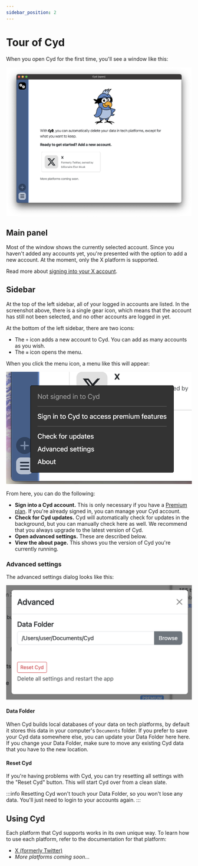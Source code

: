 ```yaml
---
sidebar_position: 2
---
```


# Tour of Cyd

When you open Cyd for the first time, you'll see a window like this:

![Opening Cyd for the first time](./img/window.png)

## Main panel

Most of the window shows the currently selected account. Since you haven't added any accounts yet, you're presented with the option to add a new account. At the moment, only the X platform is supported.

Read more about [signing into your X account](../x/sign-in).

## Sidebar

At the top of the left sidebar, all of your logged in accounts are listed. In the screenshot above, there is a single gear icon, which means that the account has still not been selected, and no other accounts are logged in yet.

At the bottom of the left sidebar, there are two icons:

- The `+` icon adds a new account to Cyd. You can add as many accounts as you wish.
- The `≡` icon opens the menu.

When you click the menu icon, a menu like this will appear:

![Cyd menu](./img/menu.png)

From here, you can do the following:

- **Sign into a Cyd account.** This is only necessary if you have a [Premium plan](../premium/intro). If you're already signed in, you can manage your Cyd account.
- **Check for Cyd updates.** Cyd will automatically check for updates in the background, but you can manually check here as well. We recommend that you always upgrade to the latest version of Cyd.
- **Open advanced settings.** These are described below.
- **View the about page.** This shows you the version of Cyd you're currently running.

### Advanced settings

The advanced settings dialog looks like this:

![Advanced settings dialog](./img/settings.png)

#### Data Folder

When Cyd builds local databases of your data on tech platforms, by default it stores this data in your computer's `Documents` folder. If you prefer to save your Cyd data somewhere else, you can update your Data Folder here here. If you change your Data Folder, make sure to move any existing Cyd data that you have to the new location.

#### Reset Cyd

If you're having problems with Cyd, you can try resetting all settings with the "Reset Cyd" button. This will start Cyd over from a clean slate.

:::info
Resetting Cyd won't touch your Data Folder, so you won't lose any data. You'll just need to login to your accounts again.
:::

## Using Cyd

Each platform that Cyd supports works in its own unique way. To learn how to use each platform, refer to the documentation for that platform:

- [X (formerly Twitter)](../x/sign-in)
- _More platforms coming soon..._
